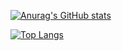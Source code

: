 [![Anurag's GitHub stats](https://github-readme-stats.vercel.app/api?username=3askaal&count_private=true&hide=stars,prs,issues,contribs&show_icons=true&theme=tokyonight)](https://github.com/anuraghazra/github-readme-stats)

[![Top Langs](https://github-readme-stats.vercel.app/api/top-langs/?username=3askaal&langs_count=10&layout=compact&show_icons=true&theme=tokyonight)](https://github.com/anuraghazra/github-readme-stats)
